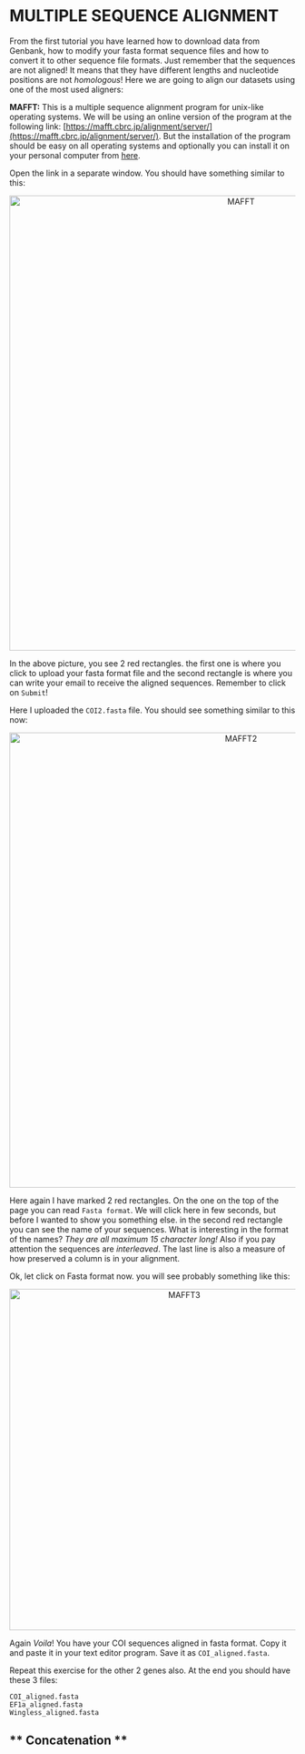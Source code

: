 
# **MULTIPLE SEQUENCE ALIGNMENT**


From the first tutorial you have learned how to download data from Genbank, how to modify your fasta format sequence files and how to convert it to other sequence file formats. Just remember that the sequences are not aligned! It means that they have different lengths and nucleotide positions are not *homologous*! Here we are going to align our datasets using one of the most used aligners:


**MAFFT:** This is a multiple sequence alignment program for unix-like operating systems. We will be using an online version of the program at the following link: [https://mafft.cbrc.jp/alignment/server/](https://mafft.cbrc.jp/alignment/server/). But the installation of the program should be easy on all operating systems and optionally you can install it on your personal computer from [here](https://mafft.cbrc.jp/alignment/software/).

Open the link in a separate window. You should have something similar to this:

<p align="center"><img src="https://github.com/niklas-w/Molecular-systematics-course/blob/master/Tutorials/2.Alignments/MAFFT.png" alt="MAFFT" width="800"></p>

In the above picture, you see 2 red rectangles. the first one is where you click to upload your fasta format file and the second rectangle is where you can write your email to receive the aligned sequences. Remember to click on `Submit`! 

Here I uploaded the `COI2.fasta` file. You should see something similar to this now:

<p align="center"><img src="https://github.com/niklas-w/Molecular-systematics-course/blob/master/Tutorials/2.Alignments/MAFFT2.png" alt="MAFFT2" width="800"></p>

Here again I have marked 2 red rectangles. On the one on the top of the page you can read `Fasta format`. We will click here in few seconds, but before I wanted to show you something else. in the second red rectangle you can see the name of your sequences. What is interesting in the format of the names? *They are all maximum 15 character long!* Also if you pay attention the sequences are *interleaved*. The last line is also a measure of how preserved a column is in your alignment.

Ok, let click on Fasta format now. you will see probably something like this:

<p align="center"><img src="https://github.com/niklas-w/Molecular-systematics-course/blob/master/Tutorials/2.Alignments/MAFFT3.png" alt="MAFFT3" width="600"></p>

Again *Voila*! You have your COI sequences aligned in fasta format. Copy it and paste it in your text editor program. Save it as `COI_aligned.fasta`. 

Repeat this exercise for the other 2 genes also. At the end you should have these 3 files:

```
COI_aligned.fasta
EF1a_aligned.fasta
Wingless_aligned.fasta
```

## ** Concatenation **

